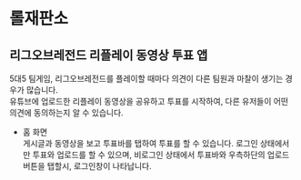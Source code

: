 # 롤재판소
## 리그오브레전드 리플레이 동영상 투표 앱
5대5 팀게임, 리그오브레전드를 플레이할 때마다 의견이 다른 팀원과 마찰이 생기는 경우가 많습니다.  
유튜브에 업로드한 리플레이 동영상을 공유하고 투표를 시작하여, 다른 유저들이 어떤 의견에 동의하는지 알 수 있습니다.
- 홈 화면  
게시글과 동영상을 보고 투표바를 탭하여 투표를 할 수 있습니다.
로그인 상태에서만 투표와 업로드를 할 수 있으며, 비로그인 상태에서 투표바와 우측하단의 업로드 버튼을 탭할시, 로그인창이 나타납니다. 
